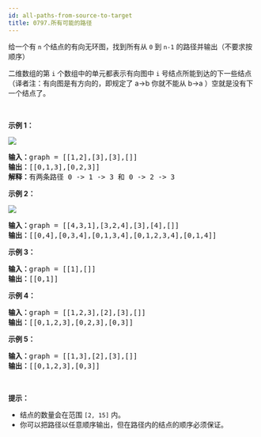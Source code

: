 ```yaml
---
id: all-paths-from-source-to-target
title: 0797.所有可能的路径
---
```

给一个有 <code>n</code> 个结点的有向无环图，找到所有从 <code>0</code> 到 <code>n-1</code> 的路径并输出（不要求按顺序）

二维数组的第 <code>i</code> 个数组中的单元都表示有向图中 <code>i</code> 号结点所能到达的下一些结点（译者注：有向图是有方向的，即规定了 a→b 你就不能从 b→a ）空就是没有下一个结点了。

 

**示例 1：**

![](https://assets.leetcode.com/uploads/2020/09/28/all_1.jpg)


<pre><strong>输入：</strong>graph = [[1,2],[3],[3],[]]<br/><strong>输出：</strong>[[0,1,3],[0,2,3]]<br/><strong>解释：</strong>有两条路径 0 -&gt; 1 -&gt; 3 和 0 -&gt; 2 -&gt; 3<br/></pre>

**示例 2：**

![](https://assets.leetcode.com/uploads/2020/09/28/all_2.jpg)


<pre><strong>输入：</strong>graph = [[4,3,1],[3,2,4],[3],[4],[]]<br/><strong>输出：</strong>[[0,4],[0,3,4],[0,1,3,4],[0,1,2,3,4],[0,1,4]]<br/></pre>

**示例 3：**


<pre><strong>输入：</strong>graph = [[1],[]]<br/><strong>输出：</strong>[[0,1]]<br/></pre>

**示例 4：**


<pre><strong>输入：</strong>graph = [[1,2,3],[2],[3],[]]<br/><strong>输出：</strong>[[0,1,2,3],[0,2,3],[0,3]]<br/></pre>

**示例 5：**


<pre><strong>输入：</strong>graph = [[1,3],[2],[3],[]]<br/><strong>输出：</strong>[[0,1,2,3],[0,3]]<br/></pre>

 

**提示：**


- 结点的数量会在范围 <code>[2, 15]</code> 内。
- 你可以把路径以任意顺序输出，但在路径内的结点的顺序必须保证。
